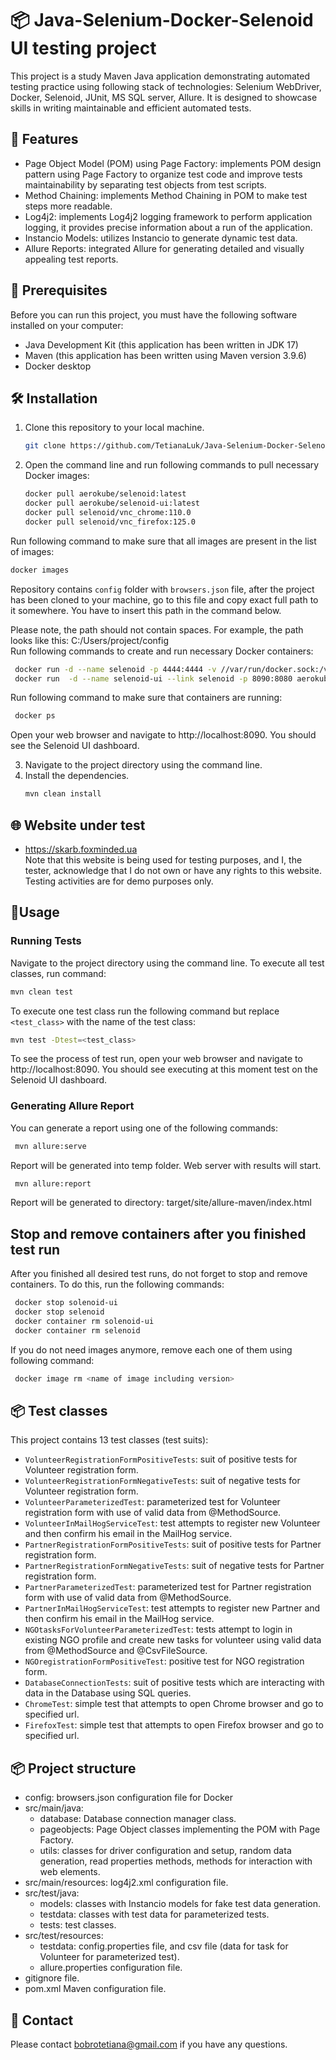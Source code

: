 # 📦 Java-Selenium-Docker-Selenoid UI testing project 
This project is a study Maven Java application demonstrating automated testing practice using following stack of technologies: Selenium WebDriver, Docker, Selenoid, JUnit, MS SQL server, Allure. 
It is designed to showcase skills in writing maintainable and efficient automated tests.

## 🌟 Features
- Page Object Model (POM) using Page Factory: implements POM design pattern using Page Factory to organize test code and improve tests maintainability by separating test objects from test scripts.
- Method Chaining: implements Method Chaining in POM to make test steps more readable.
- Log4j2: implements Log4j2 logging framework to perform application logging, it provides precise information about a run of the application. 
- Instancio Models: utilizes Instancio to generate dynamic test data.
- Allure Reports: integrated Allure for generating detailed and visually appealing test reports.

## 🚧 Prerequisites
Before you can run this project, you must have the following software installed on your computer:
- Java Development Kit (this application has been written in JDK 17)
- Maven (this application has been written using Maven version 3.9.6)
- Docker desktop 
## 🛠️ Installation
1. Clone this repository to your local machine.   
   ```sh
   git clone https://github.com/TetianaLuk/Java-Selenium-Docker-Selenoid_UI_testing_project.git
   ```
2. Open the command line and run following commands to pull necessary Docker images:
   ```sh
   docker pull aerokube/selenoid:latest
   docker pull aerokube/selenoid-ui:latest
   docker pull selenoid/vnc_chrome:110.0
   docker pull selenoid/vnc_firefox:125.0
   ```

  Run following command to make sure that all images are present in the list of images:
   ```sh
   docker images  
   ```

  Repository contains `config` folder with `browsers.json` file, after the project has been cloned to your machine, go to this file and copy exact full path to it somewhere. You have to insert this path in the command below.
  
  Please note, the path should not contain spaces.  For example, the path looks like this: C:/Users/project/config  
  Run following commands to create and run necessary Docker containers:
  ```sh
   docker run -d --name selenoid -p 4444:4444 -v //var/run/docker.sock:/var/run/docker.sock -v /c/Users/project/config/:/etc/selenoid/:ro  aerokube/selenoid:latest  –limit 10
   docker run  -d --name selenoid-ui --link selenoid -p 8090:8080 aerokube/selenoid-ui --selenoid-uri=http://selenoid:4444     
   ```

  Run following command to make sure that containers are running:
  ```sh
   docker ps  
   ```
     
  Open your web browser and navigate to http://localhost:8090. You should see the Selenoid UI dashboard.

3. Navigate to the project directory using the command line.
4. Install the dependencies.   
   ```sh
   mvn clean install
   ```
## 🌐 Website under test
* https://skarb.foxminded.ua <br/>
Note that this website is being used for testing purposes, and I, the tester, acknowledge that I do not own or have any rights to this website. 
Testing activities are for demo purposes only.
## 🚀Usage
### Running Tests

Navigate to the project directory using the command line. 
To execute all test classes, run command:
   ```sh
   mvn clean test 
   ```  
To execute one test class run the following command but replace `<test_class>` with the name of the test class:
   ```sh
   mvn test -Dtest=<test_class>
   ```  
To see the process of test run, open your web browser and navigate to http://localhost:8090. You should see executing at this moment test on the Selenoid UI dashboard.

### Generating Allure Report

You can generate a report using one of the following commands:
  ```sh
   mvn allure:serve
   ```  
Report will be generated into temp folder. Web server with results will start.
  ```sh
   mvn allure:report
   ```  
Report will be generated to directory: target/site/allure-maven/index.html

## Stop and remove containers after you finished test run
After you finished all desired test runs, do not forget to stop and remove containers. To do this, run the following commands:
  ```sh
   docker stop solenoid-ui
   docker stop selenoid
   docker container rm solenoid-ui
   docker container rm selenoid
   ```  
If you do not need images anymore, remove each one of them using following command:
  ```sh
   docker image rm <name of image including version>
   ```  
## 📦 Test classes 
This project contains 13 test classes (test suits):
- `VolunteerRegistrationFormPositiveTests`: suit of positive tests for Volunteer registration form.
- `VolunteerRegistrationFormNegativeTests`: suit of negative tests for Volunteer registration form.
- `VolunteerParameterizedTest`: parameterized test for Volunteer registration form with use of valid data from @MethodSource.
- `VolunteerInMailHogServiceTest`: test attempts to register new Volunteer and then confirm his email in the MailHog service.
- `PartnerRegistrationFormPositiveTests`: suit of positive tests for Partner registration form.
- `PartnerRegistrationFormNegativeTests`: suit of negative tests for Partner registration form.
- `PartnerParameterizedTest`: parameterized test for Partner registration form with use of valid data from @MethodSource.
- `PartnerInMailHogServiceTest`: test attempts to register new Partner and then confirm his email in the MailHog service.
- `NGOtasksForVolunteerParameterizedTest`: tests attempt to login in existing NGO profile and create new tasks for volunteer using valid data from @MethodSource and @CsvFileSource.
- `NGOregistrationFormPositiveTest`: positive test for NGO registration form.
- `DatabaseConnectionTests`: suit of positive tests which are interacting with data in the Database using SQL queries. 
- `ChromeTest`: simple test that attempts to open Chrome browser and go to specified url.
- `FirefoxTest`: simple test that attempts to open Firefox browser and go to specified url.

## 📦 Project structure 
- config: browsers.json configuration file for Docker
- src/main/java: 
  - database: Database connection manager class.
  - pageobjects: Page Object classes implementing the POM with Page Factory.
  - utils: classes for driver configuration and setup, random data generation, read properties methods, methods for interaction with web elements.
- src/main/resources: log4j2.xml configuration file.
- src/test/java: 
  - models: classes with Instancio models for fake test data generation.
  - testdata: classes with test data for parameterized tests.
  - tests: test classes.
- src/test/resources:
  - testdata: config.properties file, and csv file (data for task for Volunteer for parameterized test).
  - allure.properties configuration file.
- gitignore file.
- pom.xml Maven configuration file.

## 🌟 Contact
Please contact bobrotetiana@gmail.com if you have any questions.
